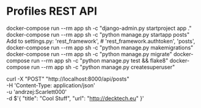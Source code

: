 # Profiles REST API

docker-compose run --rm app sh -c "django-admin.py startproject app ."
docker-compose run --rm app sh -c "python manage.py startapp posts"
Add to settings.py:
    'rest_framework',
    # 'rest_framework.authtoken',
    'posts',
docker-compose run --rm app sh -c "python manage.py makemigrations"
docker-compose run --rm app sh -c "python manage.py migrate"
docker-compose run --rm app sh -c "python manage.py test && flake8"
docker-compose run --rm app sh -c "python manage.py createsuperuser"

curl -X "POST" "http://localhost:8000/api/posts" \
     -H 'Content-Type: application/json' \
     -u 'andrzej:Scarlett000' \
     -d $'{
         "title": "Cool Stuff",
         "url": "http://decktech.eu"
     }'